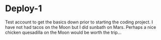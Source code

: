 # Deploy-1

Test account to get the basics down prior to starting the coding project.
I have not had tacos on the Moon but I did sunbath on Mars.
Perhaps a nice chicken quesadilla on the Moon would be worth the trip...

